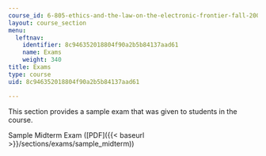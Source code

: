 ```yaml
---
course_id: 6-805-ethics-and-the-law-on-the-electronic-frontier-fall-2005
layout: course_section
menu:
  leftnav:
    identifier: 8c946352018804f90a2b5b84137aad61
    name: Exams
    weight: 340
title: Exams
type: course
uid: 8c946352018804f90a2b5b84137aad61

---
```


This section provides a sample exam that was given to students in the course.

Sample Midterm Exam ([PDF]({{< baseurl >}}/sections/exams/sample_midterm))